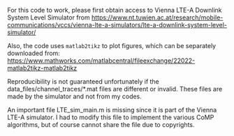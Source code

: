 For this code to work, please first obtain access to Vienna LTE-A Downlink System Level Simulator from https://www.nt.tuwien.ac.at/research/mobile-communications/vccs/vienna-lte-a-simulators/lte-a-downlink-system-level-simulator/

Also, the code uses `matlab2tikz` to plot figures, which can be separately downloaded from: https://www.mathworks.com/matlabcentral/fileexchange/22022-matlab2tikz-matlab2tikz

Reproducibility is not guaranteed unfortunately if the data_files/channel_traces/\*.mat files are different or invalid.  These files are made by the simulator and not from my codes.

An important file LTE_sim_main.m is missing since it is part of the Vienna LTE-A simulator. I had to modify this file to implement the various CoMP algorithms, but of course cannot share the file due to copyrights.
